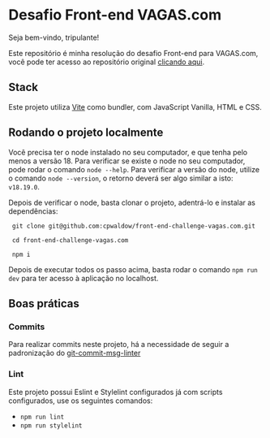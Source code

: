 # Desafio Front-end VAGAS.com

Seja bem-vindo, tripulante!

Este repositório é minha resolução do desafio Front-end para VAGAS.com, você pode ter acesso ao repositório original [clicando aqui](https://github.com/VAGAScom/front-end-challenge).

## Stack

Este projeto utiliza [Vite](https://vitejs.dev/) como bundler, com JavaScript Vanilla, HTML e CSS.

## Rodando o projeto localmente

Você precisa ter o node instalado no seu computador, e que tenha pelo menos a versão 18. Para verificar se existe o node no seu computador, pode rodar o comando `node --help`. Para verificar a versão do node, utilize o comando `node --version`, o retorno deverá ser algo similar a isto: `v18.19.0`.

Depois de verificar o node, basta clonar o projeto, adentrá-lo e instalar as dependências:

```shell
 git clone git@github.com:cpwaldow/front-end-challenge-vagas.com.git

 cd front-end-challenge-vagas.com

 npm i
```

Depois de executar todos os passo acima, basta rodar o comando `npm run dev` para ter acesso à aplicação no localhost.

## Boas práticas

### Commits

Para realizar commits neste projeto, há a necessidade de seguir a padronização do [git-commit-msg-linter](https://github.com/legend80s/git-commit-msg-linter)

### Lint

Este projeto possui Eslint e Stylelint configurados já com scripts configurados, use os seguintes comandos:

- `npm run lint`
- `npm run stylelint`
